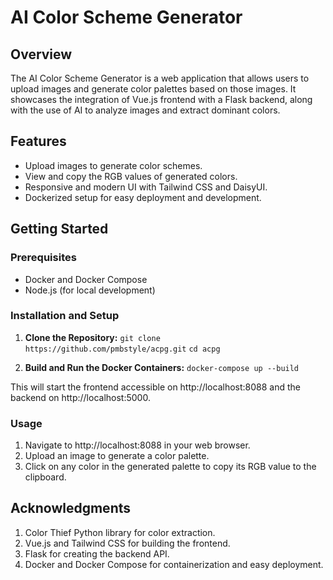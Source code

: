 # AI Color Scheme Generator

## Overview
The AI Color Scheme Generator is a web application that allows users to upload images and generate color palettes based on those images. It showcases the integration of Vue.js frontend with a Flask backend, along with the use of AI to analyze images and extract dominant colors.

## Features
- Upload images to generate color schemes.
- View and copy the RGB values of generated colors.
- Responsive and modern UI with Tailwind CSS and DaisyUI.
- Dockerized setup for easy deployment and development.

## Getting Started

### Prerequisites
- Docker and Docker Compose
- Node.js (for local development)

### Installation and Setup
1. **Clone the Repository:**
   `git clone https://github.com/pmbstyle/acpg.git`
   `cd acpg`
   
2. **Build and Run the Docker Containers:**
   `docker-compose up --build`
   
This will start the frontend accessible on http://localhost:8088 and the backend on http://localhost:5000.

### Usage
1. Navigate to http://localhost:8088 in your web browser.
2. Upload an image to generate a color palette.
3. Click on any color in the generated palette to copy its RGB value to the clipboard.

## Acknowledgments
1. Color Thief Python library for color extraction.
2. Vue.js and Tailwind CSS for building the frontend.
3. Flask for creating the backend API.
4. Docker and Docker Compose for containerization and easy deployment.

